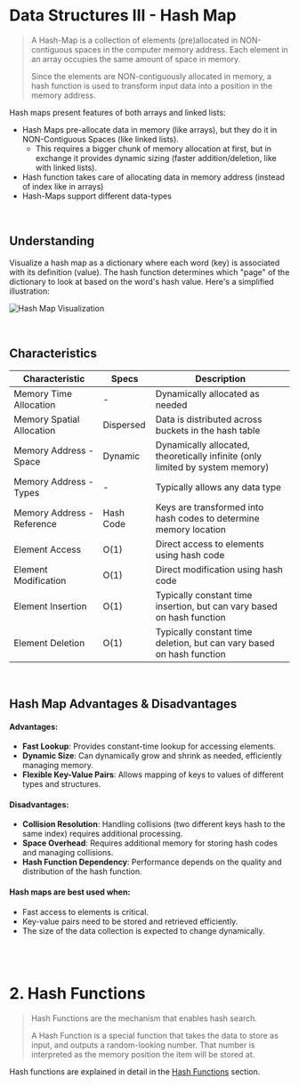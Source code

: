 # Data Structures III - Hash Map

> A Hash-Map is a collection of elements (pre)allocated in NON-contiguous spaces in the computer memory address. Each element in an array occupies the same amount of space in memory.
> 
> Since the elements are NON-contiguously allocated in memory, a hash function is used to transform input data into a position in the memory address.

Hash maps present features of both arrays and linked lists:
* Hash Maps pre-allocate data in memory (like arrays), but they do it in NON-Contiguous Spaces (like linked lists).
  * This requires a bigger chunk of memory allocation at first, but in exchange it provides dynamic sizing (faster addition/deletion, like with linked lists).
* Hash function takes care of allocating data in memory address (instead of index like in arrays)
* Hash-Maps support different data-types

<br/>

## Understanding

Visualize a hash map as a dictionary where each word (key) is associated with its definition (value). The hash function determines which "page" of the dictionary to look at based on the word's hash value. Here's a simplified illustration:

![Hash Map Visualization](hash_map_visualization.png)

<br/>

## Characteristics

| Characteristic                | Specs           | Description                                                |
|-------------------------------|-----------------|------------------------------------------------------------|
| Memory Time Allocation        | -               | Dynamically allocated as needed                             |
| Memory Spatial Allocation     | Dispersed       | Data is distributed across buckets in the hash table        |
| Memory Address - Space        | Dynamic         | Dynamically allocated, theoretically infinite (only limited by system memory)      |
| Memory Address - Types        | -               | Typically allows any data type                             |
| Memory Address - Reference    | Hash Code       | Keys are transformed into hash codes to determine memory location|
| Element Access                | O(1)            | Direct access to elements using hash code                  |
| Element Modification          | O(1)            | Direct modification using hash code                        |
| Element Insertion             | O(1)            | Typically constant time insertion, but can vary based on hash function|
| Element Deletion              | O(1)            | Typically constant time deletion, but can vary based on hash function|

<br/>

## Hash Map Advantages & Disadvantages

#### Advantages:
- **Fast Lookup**: Provides constant-time lookup for accessing elements.
- **Dynamic Size**: Can dynamically grow and shrink as needed, efficiently managing memory.
- **Flexible Key-Value Pairs**: Allows mapping of keys to values of different types and structures.

#### Disadvantages:
- **Collision Resolution**: Handling collisions (two different keys hash to the same index) requires additional processing.
- **Space Overhead**: Requires additional memory for storing hash codes and managing collisions.
- **Hash Function Dependency**: Performance depends on the quality and distribution of the hash function.

#### Hash maps are best used when:
- Fast access to elements is critical.
- Key-value pairs need to be stored and retrieved efficiently.
- The size of the data collection is expected to change dynamically.

<br/>
<br/>

# 2. Hash Functions

> Hash Functions are the mechanism that enables hash search.
> 
> A Hash Function is a special function that takes the data to store as input, and outputs a random-looking number. That number is interpreted as the memory position the item will be stored at.

Hash functions are explained in detail in the <a href="https://github.com/alvarosf07/computer-science-DSA/blob/master/3)%20Algorithms/2)%20Search%20Algorithms/3)%20Hash%20Search/README.md#2-hash-functions">Hash Functions</a> section.
<br/>
